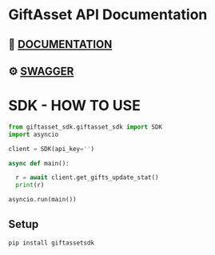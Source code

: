 # GiftAsset API Documentation

## 📘 [DOCUMENTATION]([https://giftasset.pro/docs](https://github.com/killmode696/giftasset/blob/main/DOCS.md))
## ⚙️ [SWAGGER](https://giftasset.pro/docs)


# SDK - HOW TO USE

```python
from giftasset_sdk.giftasset_sdk import SDK
import asyncio

client = SDK(api_key='')

async def main():

  r = await client.get_gifts_update_stat()
  print(r)

asyncio.run(main())
```
## Setup

```bash
pip install giftassetsdk
```
